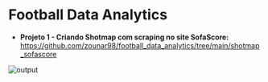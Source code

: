 # Football Data Analytics

- **Projeto 1 - Criando Shotmap com scraping no site SofaScore:**
https://github.com/zounar98/football_data_analytics/tree/main/shotmap_sofascore
  
![output](https://github.com/zounar98/football_data_analytics/assets/148156023/e81c35cc-419a-4d77-9dd7-0009d70f6d86)


